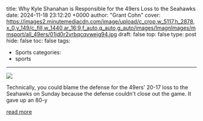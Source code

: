 title: Why Kyle Shanahan is Responsible for the 49ers Loss to the Seahawks
date: 2024-11-18 23:12:20 +0000
author: "Grant Cohn"
cover: https://images2.minutemediacdn.com/image/upload/c_crop,w_5117,h_2878,x_0,y_149/c_fill,w_1440,ar_16:9,f_auto,q_auto,g_auto/images/ImagnImages/mmsport/all_49ers/01jd0r2vrbqcqvwejg94.jpg
draft: false
top: false
type: post
hide: false
toc: false
tags:
  - Sports
categories:
  - sports
---

![](https://images2.minutemediacdn.com/image/upload/c_crop,w_5117,h_2878,x_0,y_149/c_fill,w_1440,ar_16:9,f_auto,q_auto,g_auto/images/ImagnImages/mmsport/all_49ers/01jd0r2vrbqcqvwejg94.jpg)

Technically, you could blame the defense for the 49ers' 20-17 loss to the Seahawks on Sunday because the defense couldn't close out the game. It gave up an 80-y

[read more](https://www.si.com/nfl/49ers/news/why-kyle-shanahan-is-responsible-for-the-49ers-loss-to-the-seahawks-01jd0r1f8frw)
